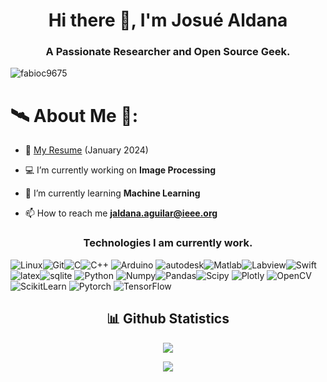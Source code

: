 <h1 align="center">Hi there 👋, I'm Josué Aldana</h1>
<h3 align="center">A Passionate Researcher and Open Source Geek.</h3>
 <img src="https://komarev.com/ghpvc/?username=fabioc9675" alt="fabioc9675" /> 
<p align="center">

# 🛰️ About Me 🔭:

-   📃 [My Resume](./ResearcherCV.pdf) (January 2024)

-   💻 I’m currently working on **Image Processing**

-   🌱 I’m currently learning **Machine Learning**

-   📫 How to reach me **jaldana.aguilar@ieee.org**

<h3 align="center">Technologies I am currently work.</h3>

![Linux](https://img.shields.io/badge/-linux-000?&logo=linux)![Git](https://img.shields.io/badge/-Git-000?&logo=Git)![C](https://img.shields.io/badge/-\-000?&logo=c)![C++](https://img.shields.io/badge/-\-000?&logo=cplusplus) ![Arduino](https://img.shields.io/badge/-Arduino-000?&logo=Arduino) ![autodesk](https://img.shields.io/badge/-Autodesk-000?&logo=autodesk)![Matlab](https://img.shields.io/badge/-Matlab-000?&logo=Matlab)![Labview](https://img.shields.io/badge/-Labview-000?&logo=Labview)![Swift](https://img.shields.io/badge/-Altium-000?&logo=altiumdesigner) ![latex](https://img.shields.io/badge/-LaTeX-000?&logo=latex)![sqlite](https://img.shields.io/badge/-Sqlite-000?&logo=sqlite) ![Python](https://img.shields.io/badge/-Python-000?&logo=Python) ![Numpy](https://img.shields.io/badge/-Numpy-000?&logo=Numpy)![Pandas](https://img.shields.io/badge/-Pandas-000?&logo=Pandas)![Scipy](https://img.shields.io/badge/-Scipy-000?&logo=Scipy) ![Plotly](https://img.shields.io/badge/-Plotly-000?&logo=Plotly) ![OpenCV](https://img.shields.io/badge/-OpenCV-000?&logo=OpenCV)![ScikitLearn](https://img.shields.io/badge/-SkLearn-000?&logo=ScikitLearn) ![Pytorch](https://img.shields.io/badge/-Pytorch-000?&logo=Pytorch) ![TensorFlow](https://img.shields.io/badge/-TensorFlow-000?&logo=TensorFlow) 



 
</p>

<h2 align="center">📊 Github Statistics </h2>
<p align="center">
 <a href="https://git.io/streak-stats">
    <img src="http://github-readme-streak-stats.herokuapp.com?user=aj23a&theme=react&background=0d1117&border=666">
  </a>
</p>

<p align="center"> <img src="https://github-readme-stats.vercel.app/api/top-langs/?username=aj23a&layout=compact&theme=tokyonight&custom_title=Top%20Languages">  </p>
